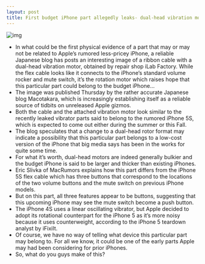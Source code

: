 ```yaml
---
layout: post
title: First budget iPhone part allegedly leaks- dual-head vibration motor
---
```

![img](http://media.idownloadblog.com/wp-content/uploads/2013/04/iPhone-mini-dual-head-vibration-motor-iLab-Factory-001.jpg)
* In what could be the first physical evidence of a part that may or may not be related to Apple’s rumored less-pricey iPhone, a reliable Japanese blog has posts an interesting image of a ribbon cable with a dual-head vibration motor, obtained by repair shop iLab Factory. While the flex cable looks like it connects to the iPhone’s standard volume rocker and mute switch, it’s the rotation motor which raises hope that this particular part could belong to the budget iPhone…
* The image was published Thursday by the rather accurate Japanese blog Macotakara, which is increasingly establishing itself as a reliable source of tidbits on unreleased Apple gizmos.
* Both the cable and the attached vibration motor look similar to the recently leaked vibrator parts said to belong to the rumored iPhone 5S, which is expected to come out either during the summer or this Fall.
* The blog speculates that a change to a dual-head rotor format may indicate a possibility that this particular part belongs to a low-cost version of the iPhone that big media says has been in the works for quite some time.
* For what it’s worth, dual-head motors are indeed generally bulkier and the budget iPhone is said to be larger and thicker than existing iPhones.
* Eric Slivka of MacRumors explains how this part differs from the iPhone 5S flex cable which has three buttons that correspond to the locations of the two volume buttons and the mute switch on previous iPhone models.
* But on this part, all three features appear to be buttons, suggesting that this upcoming iPhone may see the mute switch become a push button.
* The iPhone 4S uses a linear oscillating vibrator, but Apple decided to adopt its rotational counterpart for the iPhone 5 as it’s more noisy because it uses counterweight, according to the iPhone 5 teardown analyst by iFixiIt.
* Of course, we have no way of telling what device this particular part may belong to. For all we know, it could be one of the early parts Apple may had been considering for prior iPhones.
* So, what do you guys make of this?

